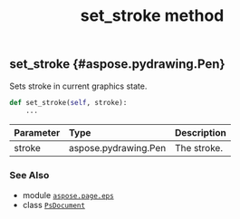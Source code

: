 ﻿---
title: set_stroke method
second_title: Aspose.Page for Python via .NET API References
description: 
type: docs
weight: 450
url: /python-net/aspose.page.eps/psdocument/set_stroke/
is_root: false
---

## set_stroke {#aspose.pydrawing.Pen}

Sets stroke in current graphics state.



```python
def set_stroke(self, stroke):
    ...
```


| Parameter | Type | Description |
| :- | :- | :- |
| stroke | aspose.pydrawing.Pen | The stroke. |



### See Also
* module [`aspose.page.eps`](../../)
* class [`PsDocument`](/page/python-net/aspose.page.eps/psdocument)
